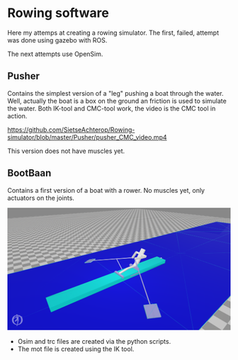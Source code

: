 # Rowing software

Here my attemps at creating a rowing simulator.
The first, failed, attempt was done using gazebo with ROS.

The next attempts use OpenSim.

## Pusher

Contains the simplest version of a "leg" pushing a boat through the water. Well, actually the boat is a box on the ground an friction is used
to simulate the water.
Both IK-tool and CMC-tool work, the video is the CMC tool in action.

https://github.com/SietseAchterop/Rowing-simulator/blob/master/Pusher/pusher_CMC_video.mp4

This version does not have muscles yet.

## BootBaan

Contains a first version of a boat with a rower. No muscles yet, only actuators on the joints.

<img src="BootBaan/bootbaan_snapshot.png" alt="bootbaan_image" width="800"/>

  - Osim and trc files are created via the python scripts.
  - The mot file is created using the IK tool.
